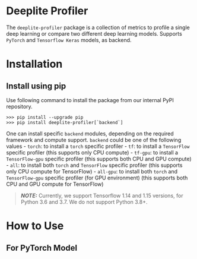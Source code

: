 # Deeplite Profiler

The `deeplite-profiler` package is a collection of metrics to profile a single deep learning or compare two different deep learning models. Supports `PyTorch` and `Tensorflow Keras` models, as backend.


# Installation

## Install using pip

Use following command to install the package from our internal PyPI repository. 
```console
>>> pip install --upgrade pip
>>> pip install deeplite-profiler[`backend`]
```

One can install specific ``backend`` modules, depending on the required framework and compute support. ``backend`` could be one of the following values
    - ``torch``: to install a ``torch`` specific profiler
    - ``tf``: to install a ``TensorFlow`` specific profiler (this supports only CPU compute)
    - ``tf-gpu``: to install a ``TensorFlow-gpu`` specific profiler (this supports both CPU and GPU compute)
    - ``all``: to install both ``torch`` and ``TensorFlow`` specific profiler (this supports only CPU compute for TensorFlow)
    - ``all-gpu``: to install both ``torch`` and ``TensorFlow-gpu`` specific profiler (for GPU environment) (this supports both CPU and GPU compute for TensorFlow)

> **_NOTE:_**  Currently, we support Tensorflow 1.14 and 1.15 versions, for Python 3.6 and 3.7. We do not support Python 3.8+.


# How to Use

## For PyTorch Model
